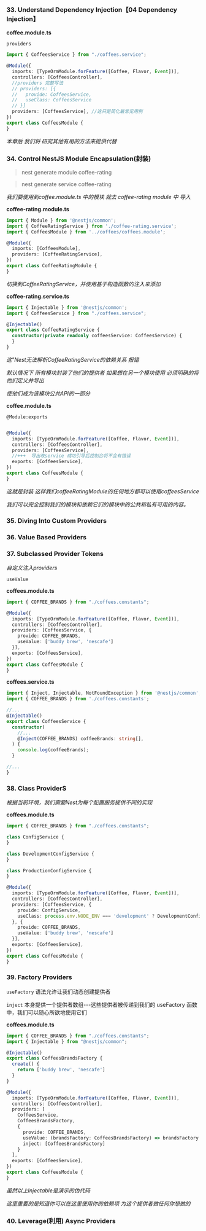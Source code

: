 ### 33. Understand Dependency Injection【04 Dependency Injection】

**coffee.module.ts**

`providers`

```ts
import { CoffeesService } from "./coffees.service";

@Module({
  imports: [TypeOrmModule.forFeature([Coffee, Flavor, Event])],
  controllers: [CoffeesController],
  //providers 完整写法
  // providers: [{
  //   provide: CoffeesService,
  //   useClass: CoffeesService
  // }]
  providers: [CoffeesService], //这只是简化最常见用例
})
export class CoffeesModule {
}
```

_本章后 我们将 研究其他有用的方法来提供代替_

### 34. Control NestJS Module Encapsulation(封装)

> nest generate module coffee-rating

> nest generate service coffee-rating

_我们要使用到coffee.module.ts 中的模块 就去 coffee-rating module 中 导入_

**coffee-rating.module.ts**

```ts
import { Module } from '@nestjs/common';
import { CoffeeRatingService } from './coffee-rating.service';
import { CoffeesModule } from '../coffees/coffees.module';

@Module({
  imports: [CoffeesModule],
  providers: [CoffeeRatingService],
})
export class CoffeeRatingModule {
}
```

_切换到CoffeeRatingService，并使用基于构造函数的注入来添加_

**coffee-rating.service.ts**

```ts
import { Injectable } from '@nestjs/common';
import { CoffeesService } from "./coffees.service";

@Injectable()
export class CoffeeRatingService {
  constructor(private readonly coffeesService: CoffeesService) {
  }
}
```

_这"Nest无法解析CoffeeRatingService的依赖关系 报错_

_默认情况下 所有模块封装了他们的提供者 如果想在另一个模块使用 必须明确的将他们定义并导出_

_使他们成为该模块公共API的一部分_

**coffee.module.ts**

`@Module:exports`

```ts

@Module({
  imports: [TypeOrmModule.forFeature([Coffee, Flavor, Event])],
  controllers: [CoffeesController],
  providers: [CoffeesService],
  //+++  导出改service 成功引导后控制台将不会有错误
  exports: [CoffeesService],
})
export class CoffeesModule {
}
```

_这就是封装 这样我们coffeeRatingModule的任何地方都可以使用coffeesService_

_我们可以完全控制我们的模块和依赖它们的模块中的公共和私有可用的内容。_

### 35. Diving Into Custom Providers

### 36. Value Based Providers

### 37. Subclassed Provider Tokens

_自定义注入providers_

`useValue`

**coffees.module.ts**

```ts
import { COFFEE_BRANDS } from "./coffees.constants";

@Module({
  imports: [TypeOrmModule.forFeature([Coffee, Flavor, Event])],
  controllers: [CoffeesController],
  providers: [CoffeesService, {
    provide: COFFEE_BRANDS,
    useValue: ['buddy brew', 'nescafe']
  }],
  exports: [CoffeesService],
})
export class CoffeesModule {
}
```

**coffees.service.ts**

```ts
import { Inject, Injectable, NotFoundException } from '@nestjs/common';
import { COFFEE_BRANDS } from './coffees.constants';

//...
@Injectable()
export class CoffeesService {
  constructor(
    //...
    @Inject(COFFEE_BRANDS) coffeeBrands: string[],
  ) {
    console.log(coffeeBrands);
  }

//...
}
```

### 38. Class ProviderS

_根据当前环境，我们需要Nest为每个配置服务提供不同的实现_

**coffees.module.ts**

```ts
import { COFFEE_BRANDS } from "./coffees.constants";

class ConfigService {
}

class DevelopmentConfigService {
}

class ProductionConfigService {
}

@Module({
  imports: [TypeOrmModule.forFeature([Coffee, Flavor, Event])],
  controllers: [CoffeesController],
  providers: [CoffeesService, {
    provide: ConfigService,
    useClass: process.env.NODE_ENV === 'development' ? DevelopmentConfigService : ProductionConfigService
  }, {
    provide: COFFEE_BRANDS,
    useValue: ['buddy brew', 'nescafe']
  }],
  exports: [CoffeesService],
})
export class CoffeesModule {
}
```

### 39. Factory Providers

`useFactory` 语法允许让我们动态创建提供者

`inject` 本身提供一个提供者数组---这些提供者被传递到我们的 useFactory 函数中，我们可以随心所欲地使用它们

**coffees.module.ts**

```ts
import { COFFEE_BRANDS } from "./coffees.constants";
import { Injectable } from "@nestjs/common";

@Injectable()
export class CoffeesBrandsFactory {
  create() {
    return ['buddy brew', 'nescafe']
  }
}

@Module({
  imports: [TypeOrmModule.forFeature([Coffee, Flavor, Event])],
  controllers: [CoffeesController],
  providers: [
    CoffeesService,
    CoffeesBrandsFactory,
    {
      provide: COFFEE_BRANDS,
      useValue: (brandsFactory: CoffeesBrandsFactory) => brandsFactory.create(),
      inject: [CoffeesBrandsFactory]
    }
  ],
  exports: [CoffeesService],
})
export class CoffeesModule {
}
```

_虽然以上Injectable是演示的伪代码_

_这里重要的是知道你可以在这里使用你的依赖项 为这个提供者做任何你想做的_


### 40. Leverage(利用) Async Providers


